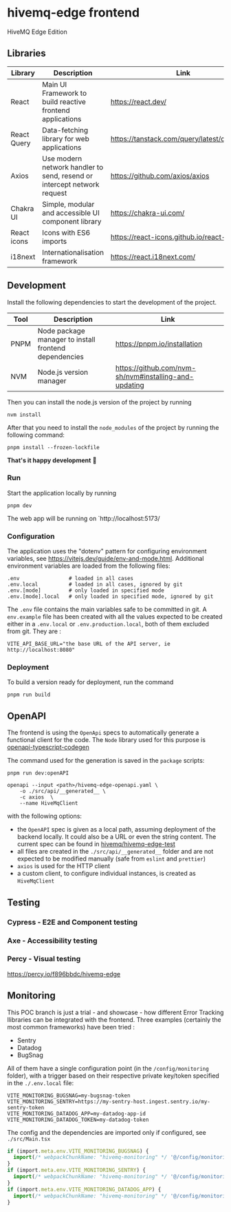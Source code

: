 # hivemq-edge frontend

HiveMQ Edge Edition

## Libraries

| Library     | Description                                                             | Link                                         |
| ----------- | ----------------------------------------------------------------------- | -------------------------------------------- |
| React       | Main UI Framework to build reactive frontend applications               | https://react.dev/                           |
| React Query | Data-fetching library for web applications                              | https://tanstack.com/query/latest/docs/react |
| Axios       | Use modern network handler to send, resend or intercept network request | https://github.com/axios/axios               |
| Chakra UI   | Simple, modular and accessible UI component library                     | https://chakra-ui.com/                       |
| React icons | Icons with ES6 imports                                                  | https://react-icons.github.io/react-icons/   |
| i18next     | Internationalisation framework                                          | https://react.i18next.com/                   |

## Development

Install the following dependencies to start the development of the project.

| Tool | Description                                           | Link                                                  |
| ---- | ----------------------------------------------------- | ----------------------------------------------------- |
| PNPM | Node package manager to install frontend dependencies | https://pnpm.io/installation                          |
| NVM  | Node.js version manager                               | https://github.com/nvm-sh/nvm#installing-and-updating |

Then you can install the node.js version of the project by running

```shell
nvm install
```

After that you need to install the `node_modules` of the project by running the following command:

```shell
pnpm install --frozen-lockfile
```

**That's it happy development** 🎉

### Run

Start the application locally by running

```shell
pnpm dev
```

The web app will be running on `http://localhost:5173/

### Configuration

The application uses the "dotenv" pattern for configuring environment variables, see https://vitejs.dev/guide/env-and-mode.html.
Additional environment variables are loaded from the following files:

```
.env                # loaded in all cases
.env.local          # loaded in all cases, ignored by git
.env.[mode]         # only loaded in specified mode
.env.[mode].local   # only loaded in specified mode, ignored by git
```

The `.env` file contains the main variables safe to be committed in git.
A `env.example` file has been created with all the values expected to be created  
either in a `.env.local` or `.env.production.local`, both of them excluded from git.
They are :

```dotenv
VITE_API_BASE_URL="the base URL of the API server, ie http://localhost:8080"
```

### Deployment

To build a version ready for deployment, run the command

```shell
pnpm run build
```

## OpenAPI

The frontend is using the `OpenApi` specs to automatically generate a functional client for the code.
The `Node` library used for this purpose is [openapi-typescript-codegen](https://github.com/ferdikoomen/openapi-typescript-codegen)

The command used for the generation is saved in the `package` scripts:

```shell
pnpm run dev:openAPI
```

```shell
openapi --input <path>/hivemq-edge-openapi.yaml \
    -o ./src/api/__generated__ \
    -c axios  \
    --name HiveMqClient
```

with the following options:

- the `OpenAPI` spec is given as a local path, assuming deployment of the backend locally. It could also be a URL or even the string content.
  The current spec can be found in [hivemq/hivemq-edge-test](https://github.com/hivemq/hivemq-edge-test/blob/master/src/test/resources/hivemq-edge-openapi.yaml)
- all files are created in the `./src/api/__generated__` folder and are not expected to be modified manually (safe from `eslint` and `prettier`)
- `axios` is used for the HTTP client
- a custom client, to configure individual instances, is created as `HiveMqClient`

## Testing

### Cypress - E2E and Component testing

### Axe - Accessibility testing

### Percy - Visual testing

https://percy.io/f896bbdc/hivemq-edge

## Monitoring

This POC branch is just a trial - and showcase - how different Error Tracking llibraries can be integrated with the 
frontend. Three examples (certainly the most common frameworks) have been tried :

- Sentry 
- Datadog
- BugSnag

All of them have a single configuration point (in the `/config/monitoring` folder), with a trigger based on their 
respective private key/token specified in the `./.env.local` file: 

```dotenv
VITE_MONITORING_BUGSNAG=my-bugsnag-token
VITE_MONITORING_SENTRY=https://my-sentry-host.ingest.sentry.io/my-sentry-token
VITE_MONITORING_DATADOG_APP=my-datadog-app-id
VITE_MONITORING_DATADOG_TOKEN=my-datadog-token
```

The config and the dependencies are imported only if configured, see `./src/Main.tsx`  

```ts
if (import.meta.env.VITE_MONITORING_BUGSNAG) {
  import(/* webpackChunkName: "hivemq-monitoring" */ '@/config/monitoring/bugsnag.config.ts')
}
if (import.meta.env.VITE_MONITORING_SENTRY) {
  import(/* webpackChunkName: "hivemq-monitoring" */ '@/config/monitoring/sentry.config.ts')
}
if (import.meta.env.VITE_MONITORING_DATADOG_APP) {
  import(/* webpackChunkName: "hivemq-monitoring" */ '@/config/monitoring/datadog.config.ts')
}
```

